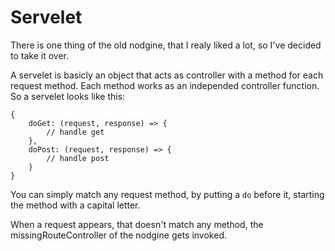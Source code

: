 # Servelet #

There is one thing of the old nodgine, that I realy liked a lot, so I've decided to
take it over.

A servelet is basicly an object that acts as controller with a method for each request
method. Each method works as an independed controller function. So a servelet looks
like this:

    {
        doGet: (request, response) => {
            // handle get
        },
        doPost: (request, response) => {
            // handle post
        }
    }

You can simply match any request method, by putting a `do` before it, starting the
method with a capital letter.

When a request appears, that doesn't match any method, the missingRouteController of
the nodgine gets invoked.

